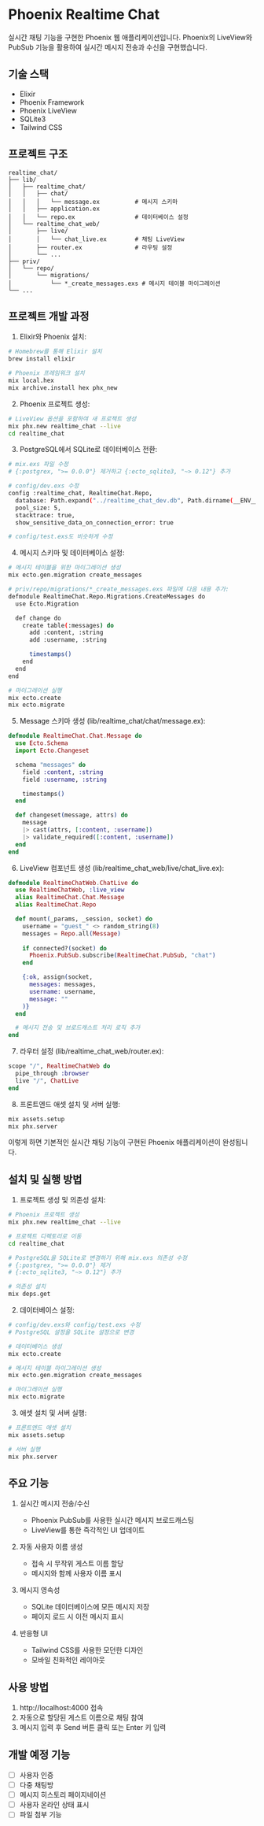 # Phoenix Realtime Chat

실시간 채팅 기능을 구현한 Phoenix 웹 애플리케이션입니다. Phoenix의 LiveView와 PubSub 기능을 활용하여 실시간 메시지 전송과 수신을 구현했습니다.

## 기술 스택

- Elixir
- Phoenix Framework
- Phoenix LiveView
- SQLite3
- Tailwind CSS

## 프로젝트 구조

```
realtime_chat/
├── lib/
│   ├── realtime_chat/
│   │   ├── chat/
│   │   │   └── message.ex          # 메시지 스키마
│   │   ├── application.ex
│   │   └── repo.ex                 # 데이터베이스 설정
│   └── realtime_chat_web/
│       ├── live/
│       │   └── chat_live.ex        # 채팅 LiveView
│       ├── router.ex               # 라우팅 설정
│       └── ...
├── priv/
│   └── repo/
│       └── migrations/
│           └── *_create_messages.exs # 메시지 테이블 마이그레이션
└── ...
```

## 프로젝트 개발 과정

1. Elixir와 Phoenix 설치:
```bash
# Homebrew를 통해 Elixir 설치
brew install elixir

# Phoenix 프레임워크 설치
mix local.hex
mix archive.install hex phx_new
```

2. Phoenix 프로젝트 생성:
```bash
# LiveView 옵션을 포함하여 새 프로젝트 생성
mix phx.new realtime_chat --live
cd realtime_chat
```

3. PostgreSQL에서 SQLite로 데이터베이스 전환:
```bash
# mix.exs 파일 수정
# {:postgrex, ">= 0.0.0"} 제거하고 {:ecto_sqlite3, "~> 0.12"} 추가

# config/dev.exs 수정
config :realtime_chat, RealtimeChat.Repo,
  database: Path.expand("../realtime_chat_dev.db", Path.dirname(__ENV__.file)),
  pool_size: 5,
  stacktrace: true,
  show_sensitive_data_on_connection_error: true

# config/test.exs도 비슷하게 수정
```

4. 메시지 스키마 및 데이터베이스 설정:
```bash
# 메시지 테이블을 위한 마이그레이션 생성
mix ecto.gen.migration create_messages

# priv/repo/migrations/*_create_messages.exs 파일에 다음 내용 추가:
defmodule RealtimeChat.Repo.Migrations.CreateMessages do
  use Ecto.Migration

  def change do
    create table(:messages) do
      add :content, :string
      add :username, :string

      timestamps()
    end
  end
end

# 마이그레이션 실행
mix ecto.create
mix ecto.migrate
```

5. Message 스키마 생성 (lib/realtime_chat/chat/message.ex):
```elixir
defmodule RealtimeChat.Chat.Message do
  use Ecto.Schema
  import Ecto.Changeset

  schema "messages" do
    field :content, :string
    field :username, :string

    timestamps()
  end

  def changeset(message, attrs) do
    message
    |> cast(attrs, [:content, :username])
    |> validate_required([:content, :username])
  end
end
```

6. LiveView 컴포넌트 생성 (lib/realtime_chat_web/live/chat_live.ex):
```elixir
defmodule RealtimeChatWeb.ChatLive do
  use RealtimeChatWeb, :live_view
  alias RealtimeChat.Chat.Message
  alias RealtimeChat.Repo

  def mount(_params, _session, socket) do
    username = "guest_" <> random_string(8)
    messages = Repo.all(Message)
    
    if connected?(socket) do
      Phoenix.PubSub.subscribe(RealtimeChat.PubSub, "chat")
    end

    {:ok, assign(socket, 
      messages: messages,
      username: username,
      message: ""
    )}
  end

  # 메시지 전송 및 브로드캐스트 처리 로직 추가
end
```

7. 라우터 설정 (lib/realtime_chat_web/router.ex):
```elixir
scope "/", RealtimeChatWeb do
  pipe_through :browser
  live "/", ChatLive
end
```

8. 프론트엔드 애셋 설치 및 서버 실행:
```bash
mix assets.setup
mix phx.server
```

이렇게 하면 기본적인 실시간 채팅 기능이 구현된 Phoenix 애플리케이션이 완성됩니다.

## 설치 및 실행 방법

1. 프로젝트 생성 및 의존성 설치:

```bash
# Phoenix 프로젝트 생성
mix phx.new realtime_chat --live

# 프로젝트 디렉토리로 이동
cd realtime_chat

# PostgreSQL을 SQLite로 변경하기 위해 mix.exs 의존성 수정
# {:postgrex, ">= 0.0.0"} 제거
# {:ecto_sqlite3, "~> 0.12"} 추가

# 의존성 설치
mix deps.get
```

2. 데이터베이스 설정:

```bash
# config/dev.exs와 config/test.exs 수정
# PostgreSQL 설정을 SQLite 설정으로 변경

# 데이터베이스 생성
mix ecto.create

# 메시지 테이블 마이그레이션 생성
mix ecto.gen.migration create_messages

# 마이그레이션 실행
mix ecto.migrate
```

3. 애셋 설치 및 서버 실행:

```bash
# 프론트엔드 애셋 설치
mix assets.setup

# 서버 실행
mix phx.server
```

## 주요 기능

1. 실시간 메시지 전송/수신
   - Phoenix PubSub를 사용한 실시간 메시지 브로드캐스팅
   - LiveView를 통한 즉각적인 UI 업데이트

2. 자동 사용자 이름 생성
   - 접속 시 무작위 게스트 이름 할당
   - 메시지와 함께 사용자 이름 표시

3. 메시지 영속성
   - SQLite 데이터베이스에 모든 메시지 저장
   - 페이지 로드 시 이전 메시지 표시

4. 반응형 UI
   - Tailwind CSS를 사용한 모던한 디자인
   - 모바일 친화적인 레이아웃

## 사용 방법

1. http://localhost:4000 접속
2. 자동으로 할당된 게스트 이름으로 채팅 참여
3. 메시지 입력 후 Send 버튼 클릭 또는 Enter 키 입력

## 개발 예정 기능

- [ ] 사용자 인증
- [ ] 다중 채팅방
- [ ] 메시지 히스토리 페이지네이션
- [ ] 사용자 온라인 상태 표시
- [ ] 파일 첨부 기능
